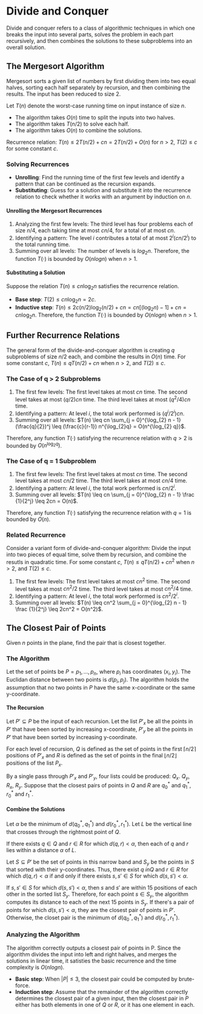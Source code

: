 # Divide and Conquer

Divide and conquer refers to a class of algorithmic techniques in which one breaks the input into several parts, solves the problem in each part recursively, and then combines the solutions to these subproblems into an overall solution.

## The Mergesort Algorithm

Mergesort sorts a given list of numbers by first dividing them into two equal halves, sorting each half separately by recursion, and then combining the results. The input has been reduced to size 2.

Let $T(n)$ denote the worst-case running time on input instance of size $n$.

- The algorithm takes $O(n)$ time to split the inputs into two halves.
- The algorithm takes $T(n / 2)$ to solve each half.
- The algorithm takes $O(n)$ to combine the solutions.

Recurrence relation: $T(n) \leq 2T(n / 2) + cn = 2T(n / 2) + O(n)$ for $n > 2$, $T(2) \leq c$ for some constant $c$.

### Solving Recurrences

- **Unrolling**: Find the running time of the first few levels and identify a pattern that can be continued as the recursion expands.
- **Substituting**: Guess for a solution and substitute it into the recurrence relation to check whether it works with an argument by induction on $n$.

#### Unrolling the Mergesort Recurrences

1. Analyzing the first few levels: The third level has four problems each of size $n / 4$, each taking time at most $cn/4$, for a total of at most $cn$.
2. Identifying a pattern: The level $i$ contributes a total of at most $2^i (cn/2^i)$ to the total running time.
3. Summing over all levels: The number of levels is $log_2 n$. Therefore, the function $T(\cdot)$ is bounded by $O(nlogn)$ when $n > 1$.

#### Substituting a Solution

Suppose the relation $T(n) \leq cn \log_2 n$ satisfies the recurrence relation.

- **Base step**: $T(2) \leq cn \log_2 n = 2c$.
- **Inductive step**: $T(n) \leq 2c(n/2) \log_2 (n/2) + cn = cn[(\log_2 n) - 1] + cn = cn \log_2 n$. Therefore, the function $T(\cdot)$ is bounded by $O(nlogn)$ when $n > 1$.

## Further Recurrence Relations

The general form of the divide-and-conquer algorithm is creating $q$ subproblems of size $n/2$ each, and combine the results in $O(n)$ time. For some constant $c$, $T(n) \leq qT(n/2) + cn$ when $n > 2$, and $T(2) \leq c$.

### The Case of q > 2 Subproblems

1. The first few levels: The first level takes at most $cn$ time. The second level takes at most $(q/2) cn$ time. The third level takes at most $(q^2/4) cn$ time.
2. Identifying a pattern: At level $i$, the total work performed is $(q^i/2^i) cn$.
3. Summing over all levels: $T(n) \leq cn \sum_{j = 0}^{\log_{2} n - 1} (\frac{q}{2})^j \leq (\frac{c}{r-1}) n^{\log_{2}q} = O(n^{\log_{2} q})$.

Therefore, any function $T(\cdot)$ satisfying the recurrence relation with $q > 2$ is bounded by $O(n^{\log_{2} q})$.

### The Case of q = 1 Subproblem

1. The first few levels: The first level takes at most $cn$ time. The second level takes at most $cn / 2$ time. The third level takes at most $cn / 4$ time.
2. Identifying a pattern: At level $i$, the total work performed is $cn / 2^i$.
3. Summing over all levels: $T(n) \leq cn \sum_{j = 0}^{\log_{2} n - 1} \frac {1}{2^j} \leq 2cn = O(n)$.

Therefore, any function $T(\cdot)$ satisfying the recurrence relation with $q = 1$ is bounded by $O(n)$.

### Related Recurrence

Consider a variant form of divide-and-conquer algorithm: Divide the input into two pieces of equal time, solve them by recursion, and combine the resutls in quadratic time. For some constant $c$, $T(n) \leq qT(n/2) + cn^2$ when $n > 2$, and $T(2) \leq c$.

1. The first few levels: The first level takes at most $cn^2$ time. The second level takes at most $cn^2 / 2$ time. The third level takes at most $cn^2 / 4$ time.
2. Identifying a pattern: At level $i$, the total work performed is $cn^2 / 2^i$.
3. Summing over all levels: $T(n) \leq cn^2 \sum_{j = 0}^{\log_{2} n - 1} \frac {1}{2^j} \leq 2cn^2 = O(n^2)$.

## The Closest Pair of Points

Given $n$ points in the plane, find the pair that is closest together.

### The Algorithm

Let the set of points be $P = {p_1, \dots, p_n}$, where $p_i$ has coordinates $(x_i, y_i)$. The Euclidan distance between two points is $d(p_i, p_j)$. The algorithm holds the assumption that no two points in $P$ have the same x-coordinate or the same y-coordinate.

#### The Recursion

Let $P' \subseteq P$ be the input of each recursion. Let the list $P'_x$ be all the points in $P'$ that have been sorted by increasing x-coordinate, $P'_y$ be all the points in $P'$ that have been sorted by increasing y-coordinate.

For each level of recursion, $Q$ is defined as the set of points in the first $\lceil n / 2 \rceil$ positions of $P'_x$ and $R$ is defined as the set of points in the final $\lfloor n / 2 \rfloor$ positions of the list $P_x$.

By a single pass through $P'_x$ and $P'_y$, four lists could be produced: $Q_x$. $Q_y$, $R_x$, $R_y$. Suppose that the closest pairs of points in $Q$ and $R$ are $q^*_0$ and $q^*_1$, $r^*_0$ and $r^*_1$.

#### Combine the Solutions

Let $\alpha$ be the minimum of $d(q^*_0, q^*_1)$ and $d(r^*_0, r^*_1)$. Let $L$ be the vertical line that crosses through the rightmost point of $Q$.

If there exists $q \in Q$ and $r \in R$ for which $d(q, r) < \alpha$, then each of $q$ and $r$ lies within a distance $\alpha$ of $L$.

Let $S \subseteq P'$ be the set of points in this narrow band and $S_y$ be the points in $S$ that sorted with their y-coordinates. Thus, there exist $q \ in Q$ and $r \in R$ for which $d(q, r) < \alpha$ if and only if there exists $s, s' \in S$ for which $d(s, s') < \alpha$.

If $s, s' \in S$ for which $d(s, s') < \alpha$, then $s$ and $s'$ are within 15 positions of each other in the sorted list $S_y$. Therefore, for each point $s \in S_y$, the algorithm computes its distance to each of the next 15 points in $S_y$. If there's a pair of points for which $d(s, s') < \alpha$, they are the closest pair of points in $P'$. Otherwise, the closet pair is the minimum of $d(q^*_0, q^*_1)$ and $d(r^*_0, r^*_1)$.

### Analyzing the Algorithm

The algorithm correctly outputs a closest pair of points in P. Since the algorithm divides the input into left and right halves, and merges the solutions in linear time, it satisties the basic recurrence and the time complexity is $O(nlogn)$.

- **Basic step**: When $|P| \leq 3$, the closest pair could be computed by brute-force.
- **Induction step**: Assume that the remainder of the algorithm correctly determines the closest pair of a given input, then the closest pair in $P$ either has both elements in one of $Q$ or $R$, or it has one element in each.
